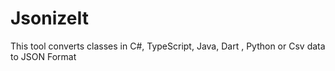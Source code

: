 # JsonizeIt
This tool converts classes  in C#, TypeScript, Java, Dart , Python or Csv data to JSON Format 
